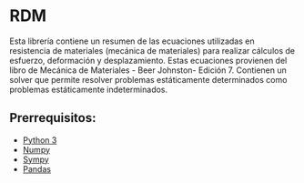 # RDM

Esta librería contiene un resumen de las ecuaciones utilizadas en resistencia de materiales (mecánica de materiales) para realizar cálculos de esfuerzo, deformación y desplazamiento. Estas ecuaciones provienen del libro de Mecánica de Materiales - Beer Johnston- Edición 7. 
Contienen un solver que permite resolver problemas estáticamente determinados como problemas estáticamente indeterminados.
## Prerrequisitos:
* [Python 3](https://www.python.org/) 
* [Numpy]( https://numpy.org/doc/stable/index.html)
* [Sympy](https://www.sympy.org/es/)
* [Pandas](https://pandas.pydata.org/)

